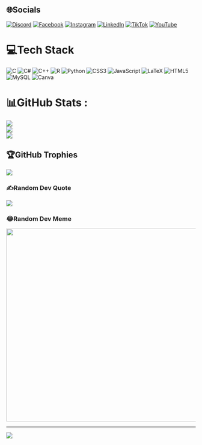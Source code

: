 
## 🌐Socials
[![Discord](https://img.shields.io/badge/Discord-%237289DA.svg?logo=discord&logoColor=white)](htttps://discord.gg/channels/1245967570943868988/1245967571535007745) [![Facebook](https://img.shields.io/badge/Facebook-%231877F2.svg?logo=Facebook&logoColor=white)](https://facebook.com/thosanchaca/) [![Instagram](https://img.shields.io/badge/Instagram-%23E4405F.svg?logo=Instagram&logoColor=white)](https://instagram.com/thosanchaca/) [![LinkedIn](https://img.shields.io/badge/LinkedIn-%230077B5.svg?logo=linkedin&logoColor=white)](https://linkedin.com/in/nguyen-dinh-phu-75288a301/) [![TikTok](https://img.shields.io/badge/TikTok-%23000000.svg?logo=TikTok&logoColor=white)](https://tiktok.com/@@thosanchaca) [![YouTube](https://img.shields.io/badge/YouTube-%23FF0000.svg?logo=YouTube&logoColor=white)](https://youtube.com/c/@nguyeninhphu26.91) 

# 💻Tech Stack
![C](https://img.shields.io/badge/c-%2300599C.svg?style=plastic&logo=c&logoColor=white) ![C#](https://img.shields.io/badge/c%23-%23239120.svg?style=plastic&logo=c-sharp&logoColor=white) ![C++](https://img.shields.io/badge/c++-%2300599C.svg?style=plastic&logo=c%2B%2B&logoColor=white) ![R](https://img.shields.io/badge/r-%23276DC3.svg?style=plastic&logo=r&logoColor=white) ![Python](https://img.shields.io/badge/python-3670A0?style=plastic&logo=python&logoColor=ffdd54) ![CSS3](https://img.shields.io/badge/css3-%231572B6.svg?style=plastic&logo=css3&logoColor=white) ![JavaScript](https://img.shields.io/badge/javascript-%23323330.svg?style=plastic&logo=javascript&logoColor=%23F7DF1E) ![LaTeX](https://img.shields.io/badge/latex-%23008080.svg?style=plastic&logo=latex&logoColor=white) ![HTML5](https://img.shields.io/badge/html5-%23E34F26.svg?style=plastic&logo=html5&logoColor=white) ![MySQL](https://img.shields.io/badge/mysql-%2300f.svg?style=plastic&logo=mysql&logoColor=white) ![Canva](https://img.shields.io/badge/Canva-%2300C4CC.svg?style=plastic&logo=Canva&logoColor=white)
# 📊GitHub Stats :
![](https://github-readme-stats.vercel.app/api?username=DinhPhu-Harry&theme=radical&hide_border=false&include_all_commits=false&count_private=false)<br/>
![](https://github-readme-streak-stats.herokuapp.com/?user=DinhPhu-Harry&theme=radical&hide_border=false)<br/>
![](https://github-readme-stats.vercel.app/api/top-langs/?username=DinhPhu-Harry&theme=radical&hide_border=false&include_all_commits=false&count_private=false&layout=compact)

## 🏆GitHub Trophies
![](https://github-trophies.vercel.app/?username=DinhPhu-Harry&theme=radical&no-frame=false&no-bg=false&margin-w=4)

### ✍️Random Dev Quote
![](https://quotes-github-readme.vercel.app/api?type=horizontal&theme=radical)

### 😂Random Dev Meme
<img src="https://random-memer.herokuapp.com/" width="512px"/>

---
[![](https://visitcount.itsvg.in/api?id=DinhPhu-Harry&icon=0&color=0)](https://visitcount.itsvg.in)
